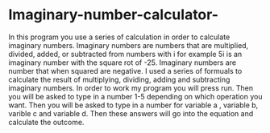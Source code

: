 # Imaginary-number-calculator-

In this program you use a series of calculation in order to calculate imaginary numbers. Imaginary numbers are numbers that are multiplied, divided, added, or subtracted from numbers with i for example 5i is an imaginary number with the square rot of -25. Imaginary numbers are number that when squared are negative. I used a series of formuals to calculate the result of multiplying, dividing, adding and subtracting imaginary numbers. In order to work my program you will press run. Then you will be asked to type in a number 1-5 depending on which operation you want. Then you will be asked to type in a number for variable a , variable b, varible c and variable d. Then these answers will go into the equation and calculate the outcome.
